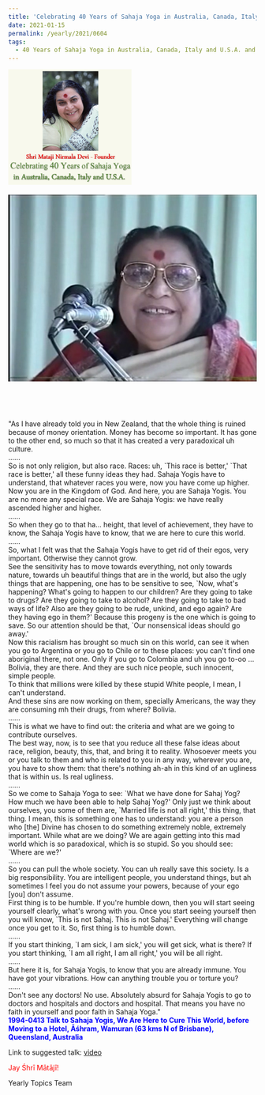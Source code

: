 ```yaml
---
title: 'Celebrating 40 Years of Sahaja Yoga in Australia, Canada, Italy and U.S.A. and its Culture, Post 23'
date: 2021-01-15
permalink: /yearly/2021/0604
tags:
  - 40 Years of Sahaja Yoga in Australia, Canada, Italy and U.S.A. and its Culture
---
```


<div style="text-align: left"><img src="/images/Celebrating40YearsSahajaYoga.png" width="250" /></div><br>

<div style="text-align: center"><img src="/images/image715.png" /></div>

<br>
<p style="color:DeepPink; text-align:center">
<font size="+2"><b></b><br></font>
</p>

<p>
"As I have already told you in New Zealand, that the whole thing is ruined because of money orientation. Money has become so important. It has gone to the other end, so much so that it has created a very paradoxical uh culture.<br>
......<br>
So is not only religion, but also race. Races: uh, `This race is better,' `That race is better,' all these funny ideas they had. Sahaja Yogis have to understand, that whatever races you were, now you have come up higher. Now you are in the Kingdom of God. And here, you are Sahaja Yogis. You are no more any special race. We are Sahaja Yogis: we have really ascended higher and higher.<br>
......<br>
So when they go to that ha... height, that level of achievement, they have to know, the Sahaja Yogis have to know, that we are here to cure this world.<br>
......<br>
So, what I felt was that the Sahaja Yogis have to get rid of their egos, very important. Otherwise they cannot grow.<br>
See the sensitivity has to move towards everything, not only towards nature, towards uh beautiful things that are in the world, but also the ugly things that are happening, one has to be sensitive to see, `Now, what's happening? What's going to happen to our children? Are they going to take to drugs? Are they going to take to alcohol? Are they going to take to bad ways of life? Also are they going to be rude, unkind, and ego again? Are they having ego in them?' Because this progeny is the one which is going to save. So our attention should be that, `Our nonsensical ideas should go away.'<br>
Now this racialism has brought so much sin on this world, can see it when you go to Argentina or you go to Chile or to these places: you can't find one aboriginal there, not one. Only if you go to Colombia and uh you go to-oo ... Bolivia, they are there. And they are such nice people, such innocent, simple people.<br>
To think that millions were killed by these stupid White people, I mean, I can't understand.<br>
And these sins are now working on them, specially Americans, the way they are consuming mh their drugs, from where? Bolivia.<br>
......<br>
This is what we have to find out: the criteria and what are we going to contribute ourselves.<br>
The best way, now, is to see that you reduce all these false ideas about race, religion, beauty, this, that, and bring it to reality. Whosoever meets you or you talk to them and who is related to you in any way, wherever you are, you have to show them: that there's nothing ah-ah in this kind of an ugliness that is within us. Is real ugliness.<br>
......<br>
So we come to Sahaja Yoga to see: `What we have done for Sahaj Yog? How much we have been able to help Sahaj Yog?' Only just we think about ourselves, you some of them are, `Married life is not all right,' this thing, that thing. I mean, this is something one has to understand: you are a person who [the] Divine has chosen to do something extremely noble, extremely important. While what are we doing? We are again getting into this mad world which is so paradoxical, which is so stupid. So you should see: `Where are we?'<br>
......<br>
So you can pull the whole society. You can uh really save this society. Is a big responsibility. You are intelligent people, you understand things, but ah sometimes I feel you do not assume your powers, because of your ego [you] don't assume.<br>
First thing is to be humble. If you're humble down, then you will start seeing yourself clearly, what's wrong with you. Once you start seeing yourself then you will know, `This is not Sahaj. This is not Sahaj.' Everything will change once you get to it. So, first thing is to humble down.<br>
......<br>
If you start thinking, `I am sick, I am sick,' you will get sick, what is there? If you start thinking, `I am all right, I am all right,' you will be all right.<br>
......<br>
But here it is, for Sahaja Yogis, to know that you are already immune. You have got your vibrations. How can anything trouble you or torture you?<br>
......<br>
Don't see any doctors! No use. Absolutely absurd for Sahaja Yogis to go to doctors and hospitals and doctors and hospital. That means you have no faith in yourself and poor faith in Sahaja Yoga."<br>
<font color="blue"><b>1994-0413 Talk to Sahaja Yogis, We Are Here to Cure This World, before Moving to a Hotel, Āśhram, Wamuran (63 kms N of Brisbane), Queensland, Australia</b></font><br>
</p>

Link to suggested talk: <a href="https://vimeo.com/57417421"> video</a>

<p style="color:red;">Jay Śhrī Mātājī!<br></p>

Yearly Topics Team